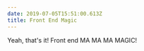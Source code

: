 ```yaml
---
date: 2019-07-05T15:51:00.613Z
title: Front End Magic
---
```

Yeah, that's it! Front end MA MA MA MAGIC!
